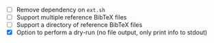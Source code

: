 - [ ] Remove dependency on `ext.sh`
- [ ] Support multiple reference BibTeX files
- [ ] Support a directory of reference BibTeX files
- [x] Option to perform a dry-run (no file output, only print info to stdout)

